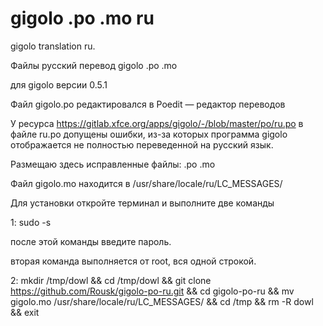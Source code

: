 # gigolo .po .mo ru
gigolo translation ru.

Файлы русский перевод gigolo .po .mo

для gigolo версии 0.5.1

Файл gigolo.po редактировался в Poedit — редактор переводов

У ресурса https://gitlab.xfce.org/apps/gigolo/-/blob/master/po/ru.po
в файле ru.po допущены ошибки, из-за которых программа gigolo
отображается не полностью переведенной на русский язык.

Размещаю здесь исправленные файлы: .po .mo

Файл gigolo.mo находится в /usr/share/locale/ru/LC_MESSAGES/

Для установки откройте терминал и выполните две команды


1: sudo -s

после этой команды введите пароль. 

вторая команда выполняется от root, вся одной строкой. 

2: mkdir /tmp/dowl && cd /tmp/dowl && git clone https://github.com/Rousk/gigolo-po-ru.git && cd gigolo-po-ru && mv gigolo.mo  /usr/share/locale/ru/LC_MESSAGES/ && cd /tmp && rm -R dowl && exit
